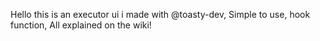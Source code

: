 Hello this is an executor ui i made with @toasty-dev,
Simple to use, hook function, All explained on the wiki!
